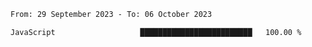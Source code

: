<!--START_SECTION:waka-->

```txt
From: 29 September 2023 - To: 06 October 2023

JavaScript                   █████████████████████████   100.00 %
```

<!--END_SECTION:waka-->
